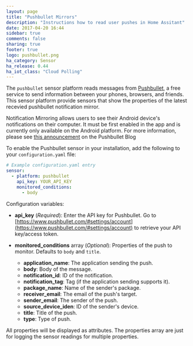 ```yaml
---
layout: page
title: "Pushbullet Mirrors"
description: "Instructions how to read user pushes in Home Assitant"
date: 2017-04-20 16:44
sidebar: true
comments: false
sharing: true
footer: true
logo: pushbullet.png
ha_category: Sensor
ha_release: 0.44
ha_iot_class: "Cloud Polling"
---
```


The `pushbullet` sensor platform reads messages from [Pushbullet](https://www.pushbullet.com/), a free service to send information between your phones, browsers, and friends.
This sensor platform provide sensors that show the properties of the latest recevied pushbullet notification mirror.

Notification Mirroring allows users to see their Android device's notifications on their computer. It must be first enabled in the app and is currently only available on the Android platform. For more information, please see [this announcement](https://blog.pushbullet.com/2013/11/12/real-time-notification-mirroring-from-android-to-your-computer/) on the Pushbullet Blog

To enable the Pushbullet sensor in your installation, add the following to your `configuration.yaml` file:

```yaml
# Example configuration.yaml entry
sensor:
  - platform: pushbullet
    api_key: YOUR_API_KEY
    monitored_conditions:
      - body
```

Configuration variables:

- **api_key** (*Required*): Enter the API key for Pushbullet. Go to [https://www.pushbullet.com/#settings/account](https://www.pushbullet.com/#settings/account) to retrieve your API key/access token.

- **monitored_conditions** array (*Optional*): Properties of the push to monitor.  Defaults to `body` and `title`.
  - **application_name**: The application sending the push.
  - **body**: Body of the message.
  - **notification_id**: ID of the notification.
  - **notification_tag**: Tag (if the application sending supports it).
  - **package_name**: Name of the sender's package.
  - **receiver_email**: The email of the push's target.
  - **sender_email**: The sender of the push.
  - **source_device_iden**: ID of the sender's device.
  - **title**: Title of the push.
  - **type**: Type of push.
  
 
All properties will be displayed as attributes. The properties array are just for logging the sensor readings for multiple properties.
